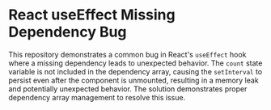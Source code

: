 # React useEffect Missing Dependency Bug
This repository demonstrates a common bug in React's `useEffect` hook where a missing dependency leads to unexpected behavior.  The `count` state variable is not included in the dependency array, causing the `setInterval` to persist even after the component is unmounted, resulting in a memory leak and potentially unexpected behavior. The solution demonstrates proper dependency array management to resolve this issue.